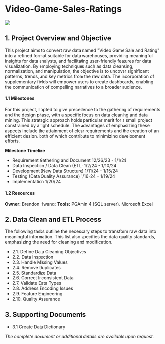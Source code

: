 
# Video-Game-Sales-Ratings
<img align="center" src=https://www.petra.com/wp-content/uploads/2021/10/Video-game-sales-P_1130x430.jpg>


## 1. Project Overview and Objective
This project aims to convert raw data named "Video Game Sale and Rating" into a refined format suitable for data warehouses, providing meaningful insights for data analysts, and facilitating user-friendly features for data visualization. By employing techniques such as data cleansing, normalization, and manipulation, the objective is to uncover significant patterns, trends, and key metrics from the raw data. The incorporation of supplementary fields will empower users to create dashboards, enabling the communication of compelling narratives to a broader audience.

#### 1.1 Milestones
For this project, I opted to give precedence to the gathering of requirements and the design phase, with a specific focus on data cleaning and data mining. This strategic approach holds particular merit for a small project constrained by a tight schedule. The advantages of emphasizing these aspects include the attainment of clear requirements and the creation of an efficient design, both of which contribute to minimizing development efforts.

**Milestone	Timeline**

* Requirement Gathering and Document	 12/26/23 - 1/1/24
* Data Inspection / Data Clean (ETL)	 1/2/24 - 1/10/24
* Development (New Data Structure)	   1/11/24 - 1/15/24
* Testing	 (Data Quality Assurance)    1/16-24 - 1/19/24
* Implementation	                     1/20/24

####  1.2 Resources
**Owner:** Brendon Hwang; 
**Tools:** PGAmin 4 (SQL server), Microsoft Excel

## 2. Data Clean and ETL Process
The following tasks outline the necessary steps to transform raw data into meaningful information. This list also specifies the data quality standards, emphasizing the need for cleaning and modification.
* 2.1. Define Data Cleaning Objectives
* 2.2. Data Inspection
* 2.3. Handle Missing Values
* 2.4. Remove Duplicates
* 2.5. Standardize Data
* 2.6. Correct Inconsistent Data
* 2.7. Validate Data Types
* 2.8. Address Encoding Issues
* 2.9. Feature Engineering
* 2.10. Quality Assurance

## 3. Supporting Documents
* 3.1 Create Data Dictionary


*The complete document or additional details are available upon request.*
